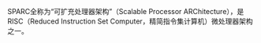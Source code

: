 SPARC全称为“可扩充处理器架构”（Scalable Processor ARChitecture），是RISC（Reduced Instruction Set Computer，精简指令集计算机）微处理器架构之一。